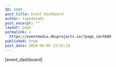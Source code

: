 ```yaml
---
ID: 5680
post_title: Event Dashboard
author: toye4eva01
post_excerpt: ""
layout: page
permalink: >
  https://eventmedia.dbsprojects.ie/?page_id=5680
published: true
post_date: 2020-08-06 13:52:18
---
```

[event_dashboard]